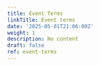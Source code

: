 ```yaml
---
title: Event Terms
linkTitle: Event terms
date: '2025-05-01T21:06:00Z'
weight: 1
description: No content
draft: false
ref: event-terms
---
```


